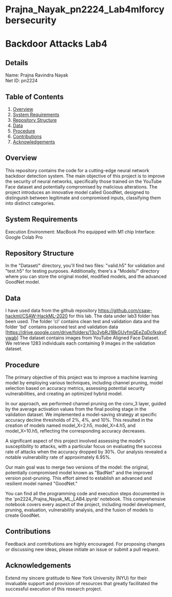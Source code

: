# Prajna_Nayak_pn2224_Lab4mlforcybersecurity

# Backdoor Attacks Lab4 

## Details
Name: Prajna Ravindra Nayak  
Net ID: pn2224

## Table of Contents
1. [Overview](#overview)
2. [System Requirements](#system-requirements)
3. [Repository Structure](#repository-structure)
4. [Data](#data)
5. [Procedure](#procedure)
6. [Contributions](#contributions)
7. [Acknowledgements](#acknowledgements)

## Overview
This repository contains the code for a cutting-edge neural network backdoor detection system. The main objective of this project is to improve the security of neural networks, specifically those trained on the YouTube Face dataset and potentially compromised by malicious alterations. The project introduces an innovative model called GoodNet, designed to distinguish between legitimate and compromised inputs, classifying them into distinct categories.

## System Requirements
Execution Environment: MacBook Pro equipped with M1 chip
Interface: Google Colab Pro

## Repository Structure
In the "Dataset/" directory, you'll find two files: "valid.h5" for validation and "test.h5" for testing purposes. Additionally, there's a "Models/" directory where you can store the original model, modified models, and the advanced GoodNet model.

## Data
I have used data from the github repository https://github.com/csaw-hackml/CSAW-HackML-2020 for this lab. The data under lab3 folder has been used. The folder 'cl' contains clean test and validation data and the folder 'bd' contains poisoned test and validation data [https://drive.google.com/drive/folders/13o2ybRJ1BkGUvfmQEeZqDo1kskyFywab]
The dataset contains images from YouTube Aligned Face Dataset. We retrieve 1283 individuals each containing 9 images in the validation dataset.

## Procedure
The primary objective of this project was to improve a machine learning model by employing various techniques, including channel pruning, model selection based on accuracy metrics, assessing potential security vulnerabilities, and creating an optimized hybrid model.

In our approach, we performed channel pruning on the conv_3 layer, guided by the average activation values from the final pooling stage in the validation dataset. We implemented a model-saving strategy at specific accuracy decline thresholds of 2%, 4%, and 10%. This resulted in the creation of models named model_X=2.h5, model_X=4.h5, and model_X=10.h5, reflecting the corresponding accuracy decreases.

A significant aspect of this project involved assessing the model's susceptibility to attacks, with a particular focus on evaluating the success rate of attacks when the accuracy dropped by 30%. Our analysis revealed a notable vulnerability rate of approximately 6.95%.

Our main goal was to merge two versions of the model: the original, potentially compromised model known as "BadNet" and the improved version post-pruning. This effort aimed to establish an advanced and resilient model named "GoodNet."

You can find all the programming code and execution steps documented in the 'pn2224_Prajna_Nayak_ML_LAB4.ipynb' notebook. This comprehensive notebook covers every aspect of the project, including model development, pruning, evaluation, vulnerability analysis, and the fusion of models to create GoodNet.

## Contributions
Feedback and contributions are highly encouraged. For proposing changes or discussing new ideas, please initiate an issue or submit a pull request.

## Acknowledgements
Extend my sincere gratitude to New York University (NYU) for their invaluable support and provision of resources that greatly facilitated the successful execution of this research project.


